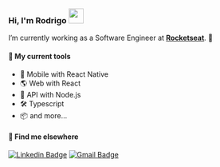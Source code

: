### Hi, I'm Rodrigo <img src="https://media.giphy.com/media/hvRJCLFzcasrR4ia7z/giphy.gif" width="30px">

I’m currently working as a Software Engineer at [**Rocketseat**](https://github.com/rocketseat-education). 🚀

#### 🧰 My current tools 
-  📱 Mobile with React Native
-  🌎 Web with React
-  📡 API with Node.js 
-  🛠️ Typescript
-  📦 and more...

#### 💬 Find me elsewhere

[![Linkedin Badge](https://img.shields.io/badge/-Linkedin-blue?style=flat-square&logo=Linkedin&logoColor=white&link=https://www.linkedin.com/in/rodrigo-goncalves-santana/)](https://www.linkedin.com/in/rodrigo-goncalves-santana/) 
[![Gmail Badge](https://img.shields.io/badge/-rodrigorgtic@gmail.com-c14438?style=flat-square&logo=Gmail&logoColor=white&link=mailto:rodrigorgtic@gmail.com)](mailto:fhugoduarte@gmail.com)
